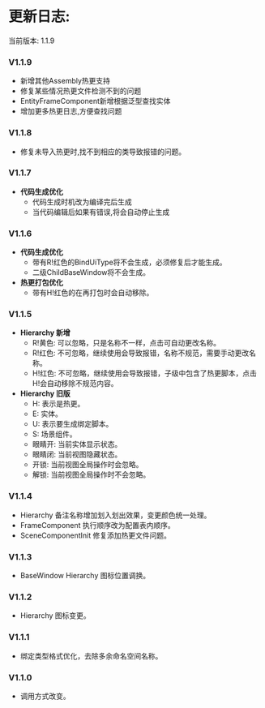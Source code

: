 # 更新日志:

当前版本: 1.1.9

### V1.1.9

- 新增其他Assembly热更支持
- 修复某些情况热更文件检测不到的问题
- EntityFrameComponent新增根据泛型查找实体
- 增加更多热更日志,方便查找问题

### V1.1.8

- 修复未导入热更时,找不到相应的类导致报错的问题。

### V1.1.7

- **代码生成优化**
    - 代码生成时机改为编译完后生成
    - 当代码编辑后如果有错误,将会自动停止生成

### V1.1.6

- **代码生成优化**
    - 带有R!红色的BindUiType将不会生成，必须修复后才能生成。
    - 二级ChildBaseWindow将不会生成。
- **热更打包优化**
    - 带有H!红色的在再打包时会自动移除。

### V1.1.5

- **Hierarchy 新增**
    - R!黄色: 可以忽略，只是名称不一样，点击可自动更改名称。
    - R!红色: 不可忽略，继续使用会导致报错，名称不规范，需要手动更改名称。
    - H!红色: 不可忽略，继续使用会导致报错，子级中包含了热更脚本，点击H!会自动移除不规范内容。
- **Hierarchy 旧版**
    - H: 表示是热更。
    - E: 实体。
    - U: 表示要生成绑定脚本。
    - S: 场景组件。
    - 眼睛开: 当前实体显示状态。
    - 眼睛闭: 当前视图隐藏状态。
    - 开锁: 当前视图全局操作时会忽略。
    - 解锁: 当前视图全局操作时不会忽略。

### V1.1.4

- Hierarchy 备注名称增加划入划出效果，变更颜色统一处理。
- FrameComponent 执行顺序改为配置表内顺序。
- SceneComponentInit 修复添加热更文件问题。

### V1.1.3

- BaseWindow Hierarchy 图标位置调换。

### V1.1.2

- Hierarchy 图标变更。

### V1.1.1

- 绑定类型格式优化，去除多余命名空间名称。

### V1.1.0

- 调用方式改变。
